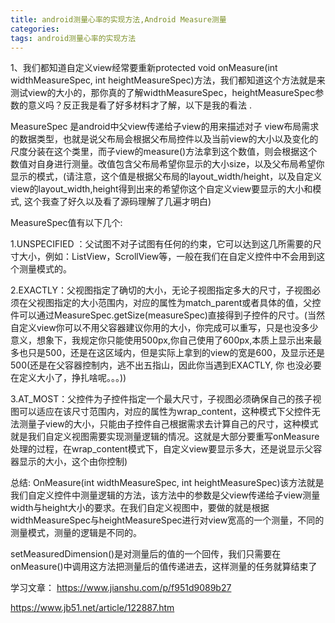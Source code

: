 ```yaml
---
title: android测量心率的实现方法,Android Measure测量
categories: 
tags: android测量心率的实现方法
---
```

1、我们都知道自定义view经常要重新protected void onMeasure(int widthMeasureSpec, int
heightMeasureSpec)方法，我们都知道这个方法就是来测试view的大小的，那你真的了解widthMeasureSpec，heightMeasureSpec参数的意义吗？反正我是看了好多材料才了解，以下是我的看法
.

MeasureSpec 是android中父view传递给子view的用来描述对子
view布局需求的数据类型，也就是说父布局会根据父布局控件以及当前view的大小以及变化的尺度分装在这个类里，而子view的measure()方法拿到这个数值，则会根据这个数值对自身进行测量。改值包含父布局希望你显示的大小size，以及父布局希望你显示的模式，(请注意，这个值是根据父布局的layout_width/height，以及自定义view的layout_width,height得到出来的希望你这个自定义view要显示的大小和模式,
这个我查了好久以及看了源码理解了几遍才明白)

MeasureSpec值有以下几个:

1.UNSPECIFIED
：父试图不对子试图有任何的约束，它可以达到这几所需要的尺寸大小，例如：ListView，ScrollView等，一般在我们在自定义控件中不会用到这个测量模式的。

2.EXACTLY：父视图指定了确切的大小，无论子视图指定多大的尺寸，子视图必须在父视图指定的大小范围内，对应的属性为match_parent或者具体的值，父控件可以通过MeasureSpec.getSize(measureSpec)直接得到子控件的尺寸。(当然自定义view你可以不用父容器建议你用的大小，你完成可以重写，只是也没多少意义，想象下，我规定你只能使用500px,你自己使用了600px,本质上显示出来最多也只是500，还是在这区域内，但是实际上拿到的view的宽是600，及显示还是500(还是在父容器控制内，逃不出五指山，因此你当遇到EXACTLY,
你 也没必要在定义大小了，挣扎啥呢。。。))

3.AT_MOST：父控件为子控件指定一个最大尺寸，子视图必须确保自己的孩子视图可以适应在该尺寸范围内，对应的属性为wrap_content，这种模式下父控件无法测量子view的大小，只能由子控件自己根据需求去计算自己的尺寸，这种模式就是我们自定义视图需要实现测量逻辑的情况。这就是大部分要重写onMeasure处理的过程，在wrap_content模式下，自定义view要显示多大，还是说显示父容器显示的大小，这个由你控制)

总结: OnMeasure(int widthMeasureSpec, int
heightMeasureSpec)该方法就是我们自定义控件中测量逻辑的方法，该方法中的参数是父view传递给子view测量width与height大小的要求。在我们自定义视图中，要做的就是根据widthMeasureSpec与heightMeasureSpec进行对view宽高的一个测量，不同的测量模式，测量的逻辑是不同的。

setMeasuredDimension()是对测量后的值的一个回传，我们只需要在onMeasure()中调用这方法把测量后的值传递进去，这样测量的任务就算结束了

学习文章： https://www.jianshu.com/p/f951d9089b27

https://www.jb51.net/article/122887.htm

